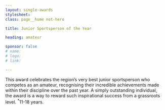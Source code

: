 ```yaml
---
layout: single-awards
stylesheet:
class: page__home not-hero

title: Junior Sportsperson of the Year

heading: amateur

sponsor: false
# name:
# logo:
# link:

---
```


This award celebrates the region’s very best junior sportsperson who competes as an amateur, recognising their incredible achievements made within their discipline over the past year. A simply outstanding individual, the award is a way to reward such inspirational success from a grassroots level.  <sup>*</sup>11-18 years.
